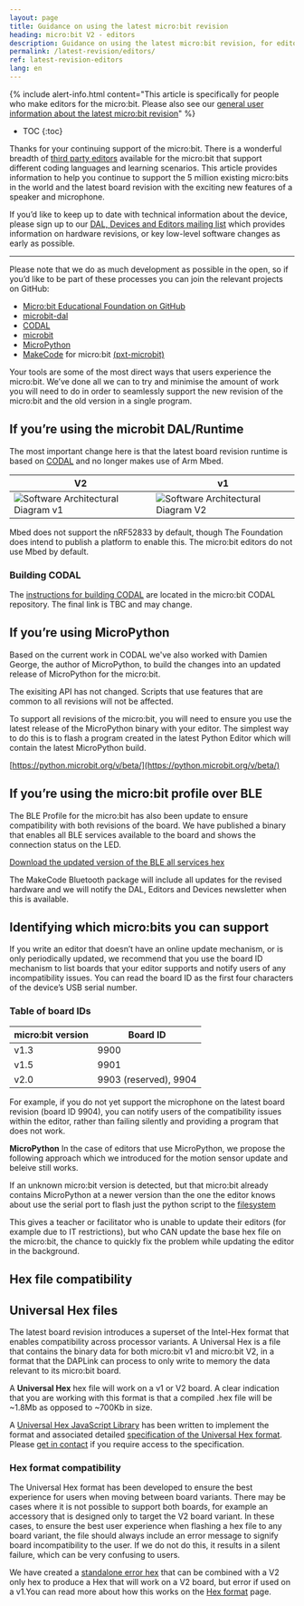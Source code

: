 ```yaml
---
layout: page
title: Guidance on using the latest micro:bit revision
heading: micro:bit V2 - editors
description: Guidance on using the latest micro:bit revision, for editor developers
permalink: /latest-revision/editors/
ref: latest-revision-editors
lang: en
---
```


{% include alert-info.html content="This article is specifically for people who make editors for the micro:bit. Please also see our [general user information about the latest micro:bit revision](../)" %}

* TOC
{:toc}

Thanks for your continuing support of the micro:bit. There is a wonderful  breadth of [third party editors](https://microbit.org/code/#other-editors) available for the micro:bit that support different coding languages and learning scenarios. This article provides information to help you continue to support the 5 million existing micro:bits in the world and the latest board revision with the exciting new features of a speaker and microphone.

If you’d like to keep up to date with technical information about the device, please sign up to our [DAL, Devices and Editors mailing list](http://eepurl.com/dyRx-v) which provides information on hardware revisions, or key low-level software changes as early as possible. 

----------

Please note that we do as much development as possible in the open, so if you’d like to be part of these processes you can join the relevant projects on GitHub:


- [Micro:bit Educational Foundation on GitHub](https://github.com/microbit-foundation)
- [microbit-dal](https://github.com/lancaster-university/microbit-dal) 
- [CODAL](https://github.com/microbit-foundation/codal/)
- [microbit](https://github.com/lancaster-university/microbit)
- [MicroPython](https://github.com/bbcmicrobit/micropython)
- [MakeCode](https://github.com/Microsoft/pxt) for micro:bit [(pxt-microbit)](https://github.com/Microsoft/pxt-microbit)

Your tools are some of the most direct ways that users experience the micro:bit. We’ve done all we can to try and minimise the amount of work you will need to do in order to seamlessly support the new revision of the micro:bit and the old version in a single program.


## If you’re using the microbit DAL/Runtime

The most important change here is that the latest board revision runtime is based on [CODAL](https://lancaster-university.github.io/codal/)
and no longer makes use of Arm Mbed.


| V2   | v1
| ---- | ---- 
|![Software Architectural Diagram v1](/docs/software/assets/software-overview-v2.svg) | ![Software Architectural Diagram V2](/docs/software/assets/software-overview.svg)


Mbed does not support the nRF52833 by default, though The Foundation does intend to publish a platform to enable this. The micro:bit editors do not use Mbed by default.

### Building CODAL
The [instructions for building CODAL](https://github.com/microbit-foundation/codal/blob/master/mb-build-instructions.md) are located in the micro:bit CODAL repository. The final link is TBC and may change.


## If you’re using MicroPython

Based on the current work in CODAL we've also worked with Damien George, the author of MicroPython, to build the changes into an updated release of MicroPython for the micro:bit. 

The exisiting API has not changed. Scripts that use features that are common to all revisions will not be affected.

To support all revisions of the micro:bit, you will need to ensure you use the latest release of the MicroPython binary with your editor. The simplest way to do this is to flash a program created in the latest Python Editor which will contain the latest MicroPython build.

[https://python.microbit.org/v/beta/](https://python.microbit.org/v/beta/)


## If you’re using the micro:bit profile over BLE

The BLE Profile for the micro:bit has also been update to ensure compatibility with both revisions of the board. We have published a binary that enables all BLE services available to the board and shows the connection status on the LED.

 [Download the updated version of the BLE all services hex](https://preview-tech.microbit.org/latest-revision/assets/bluetooth-services.hex)

The MakeCode Bluetooth package will  include all updates for the revised hardware and we will notify the DAL, Editors and Devices newsletter when this is available.


## Identifying which micro:bits you can support

If you write an editor that doesn’t have an online update mechanism, or is only periodically updated, we recommend that you use the board ID mechanism to list boards that your editor supports and notify users of any incompatibility issues. You can read the board ID as the first four characters of the device’s USB serial number.

### Table of board IDs

| micro:bit version | Board ID              |
| ----------------- | --------------------- |
| v1.3              | 9900                  |
| v1.5              | 9901                  |
| v2.0              | 9903 (reserved), 9904 |

For example, if you do not yet support the microphone on the latest board revision (board ID 9904), you can notify users of the compatibility issues within the editor, rather than failing silently and providing a program that does not work.

**MicroPython**
In the case of editors that use MicroPython, we propose the following approach which we introduced for the motion sensor update and beleive still works.

If an unknown micro:bit version is detected, but that micro:bit already contains MicroPython at a newer version than the one the editor knows about use the serial port to flash just the python script to the [filesystem](https://bbcmicrobitmicropython.readthedocs.io/en/latest/filesystem.html)

This gives a teacher or facilitator who is unable to update their editors (for example due to IT restrictions), but who CAN update the base hex file on the micro:bit, the chance to quickly fix the problem while updating the editor in the background.

## Hex file compatibility

## Universal Hex files

The latest board revision introduces a superset of the Intel-Hex format that enables compatibility across processor variants. A Universal Hex is a file that contains the binary data for both micro:bit <span class="v1">v1</span> and micro:bit <span class="v2">V2</span>, in a format that the DAPLink can process to only write to memory the data relevant to its micro:bit board.

A **Universal Hex** hex file will work on a v1 or V2 board. 
A clear indication that you are working with this format is that a compiled .hex file will be ~1.8Mb as opposed to ~700Kb in size.

A [Universal Hex JavaScript Library](https://github.com/microbit-foundation/microbit-universal-hex) has been written to implement the format and associated detailed [specification of the Universal Hex format](https://github.com/microbit-foundation/universal-hex/).  Please [get in contact](mailto:support@microbit.org?subject=Request%20for%20access%20to%20Universal%20hex&20spec&body=Name%3A%0D%0A%0D%0AGitHub%20ID%3A) if you require access to the specification.

### Hex format compatibility
The Universal Hex format has been developed to ensure the best experience for users when moving between board variants. There may be cases where it is not possible to support both boards, for example an accessory that is designed only to target the V2 board variant. In these cases, to ensure the best user experience when flashing a hex file to any board variant, the file should always include an error message to signify board incompatibility to the user. If we do not do this, it results in a silent failure, which can be very confusing to users.

We have created a [standalone error hex](/docs/software/assets/stand-alone-error-v1.hex) that can be combined with a V2 only hex to produce a Hex that will work on a V2 board, but error if used on a v1.You can read more about how this works on the [Hex format](../../software/hex-format/) page.